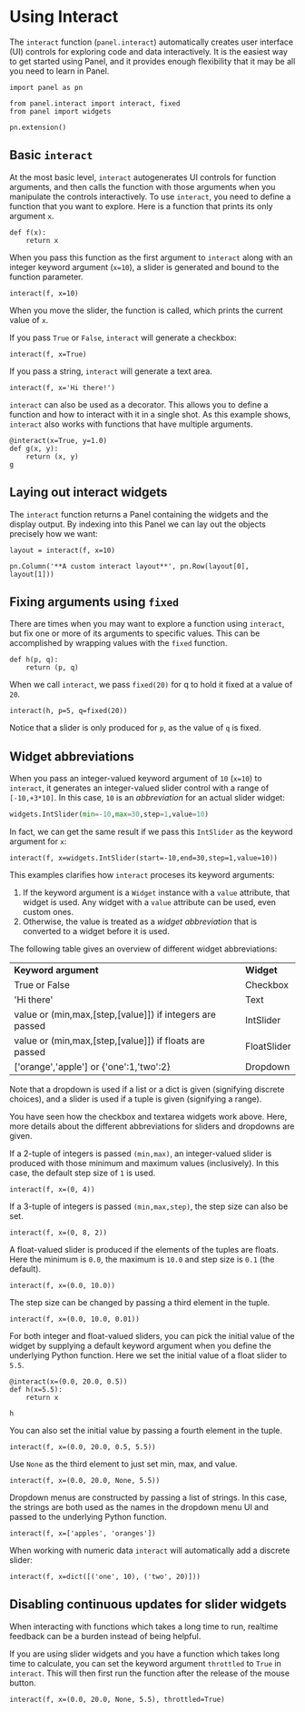 # Using Interact

The `interact` function (`panel.interact`) automatically creates user interface (UI) controls for exploring code and data interactively. It is the easiest way to get started using Panel, and it provides enough flexibility that it may be all you need to learn in Panel.


```{pyodide}
import panel as pn

from panel.interact import interact, fixed
from panel import widgets

pn.extension()
```

## Basic `interact`

At the most basic level, `interact` autogenerates UI controls for function arguments, and then calls the function with those arguments when you manipulate the controls interactively. To use `interact`, you need to define a function that you want to explore. Here is a function that prints its only argument `x`.


```{pyodide}
def f(x):
    return x
```

When you pass this function as the first argument to `interact` along with an integer keyword argument (`x=10`), a slider is generated and bound to the function parameter.


```{pyodide}
interact(f, x=10)
```

When you move the slider, the function is called, which prints the current value of `x`.

If you pass `True` or `False`, `interact` will generate a checkbox:


```{pyodide}
interact(f, x=True)
```

If you pass a string, `interact` will generate a text area.


```{pyodide}
interact(f, x='Hi there!')
```

`interact` can also be used as a decorator. This allows you to define a function and how to interact with it in a single shot. As this example shows, `interact` also works with functions that have multiple arguments.


```{pyodide}
@interact(x=True, y=1.0)
def g(x, y):
    return (x, y)
g
```

## Laying out interact widgets

The ``interact`` function returns a Panel containing the widgets and the display output. By indexing into this Panel we can lay out the objects precisely how we want:


```{pyodide}
layout = interact(f, x=10)

pn.Column('**A custom interact layout**', pn.Row(layout[0], layout[1]))
```

## Fixing arguments using `fixed`

There are times when you may want to explore a function using `interact`, but fix one or more of its arguments to specific values. This can be accomplished by wrapping values with the `fixed` function.


```{pyodide}
def h(p, q):
    return (p, q)
```

When we call `interact`, we pass `fixed(20)` for q to hold it fixed at a value of `20`.

```{pyodide}
interact(h, p=5, q=fixed(20))
```

Notice that a slider is only produced for `p`, as the value of `q` is fixed.

## Widget abbreviations

When you pass an integer-valued keyword argument of `10` (`x=10`) to `interact`, it generates an integer-valued slider control with a range of `[-10,+3*10]`. In this case, `10` is an *abbreviation* for an actual slider widget:

```python
widgets.IntSlider(min=-10,max=30,step=1,value=10)
```

In fact, we can get the same result if we pass this `IntSlider` as the keyword argument for `x`:

```{pyodide}
interact(f, x=widgets.IntSlider(start=-10,end=30,step=1,value=10))
```

This examples clarifies how `interact` proceses its keyword arguments:

1. If the keyword argument is a `Widget` instance with a `value` attribute, that widget is used. Any widget with a `value` attribute can be used, even custom ones.
2. Otherwise, the value is treated as a *widget abbreviation* that is converted to a widget before it is used.

The following table gives an overview of different widget abbreviations:

<table class="table table-condensed table-bordered">
  <tr><td><strong>Keyword argument</strong></td><td><strong>Widget</strong></td></tr>
  <tr><td>True or False</td><td>Checkbox</td></tr>
  <tr><td>'Hi there'</td><td>Text</td></tr>
  <tr><td>value or (min,max,[step,[value]]) if integers are passed</td><td>IntSlider</td></tr>
  <tr><td>value or (min,max,[step,[value]]) if floats are passed</td><td>FloatSlider</td></tr>
  <tr><td>['orange','apple'] or {'one':1,'two':2}</td><td>Dropdown</td></tr>
</table>
Note that a dropdown is used if a list or a dict is given (signifying discrete choices), and a slider is used if a tuple is given (signifying a range).

You have seen how the checkbox and textarea widgets work above. Here, more details about the different abbreviations for sliders and dropdowns are given.

If a 2-tuple of integers is passed `(min,max)`, an integer-valued slider is produced with those minimum and maximum values (inclusively). In this case, the default step size of `1` is used.


```{pyodide}
interact(f, x=(0, 4))
```

If a 3-tuple of integers is passed `(min,max,step)`, the step size can also be set.


```{pyodide}
interact(f, x=(0, 8, 2))
```

A float-valued slider is produced if the elements of the tuples are floats. Here the minimum is `0.0`, the maximum is `10.0` and step size is `0.1` (the default).


```{pyodide}
interact(f, x=(0.0, 10.0))
```

The step size can be changed by passing a third element in the tuple.


```{pyodide}
interact(f, x=(0.0, 10.0, 0.01))
```

For both integer and float-valued sliders, you can pick the initial value of the widget by supplying a default keyword argument when you define the underlying Python function. Here we set the initial value of a float slider to `5.5`.


```{pyodide}
@interact(x=(0.0, 20.0, 0.5))
def h(x=5.5):
    return x

h
```

You can also set the initial value by passing a fourth element in the tuple.


```{pyodide}
interact(f, x=(0.0, 20.0, 0.5, 5.5))
```

Use `None` as the third element to just set min, max, and value.


```{pyodide}
interact(f, x=(0.0, 20.0, None, 5.5))
```

Dropdown menus are constructed by passing a list of strings. In this case, the strings are both used as the names in the dropdown menu UI and passed to the underlying Python function.


```{pyodide}
interact(f, x=['apples', 'oranges'])
```

When working with numeric data ``interact`` will automatically add a discrete slider:


```{pyodide}
interact(f, x=dict([('one', 10), ('two', 20)]))
```

## Disabling continuous updates for slider widgets
When interacting with functions which takes a long time to run, realtime feedback can be a burden instead of being helpful.

If you are using slider widgets and you have a function which takes long time to calculate, you can set the keyword argument `throttled` to `True` in `interact`. This will then first run the function after the release of the mouse button.


```{pyodide}
interact(f, x=(0.0, 20.0, None, 5.5), throttled=True)
```

